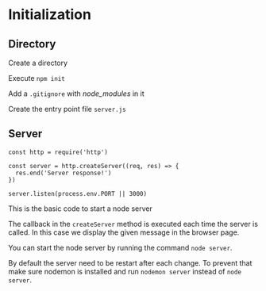# Initialization

## Directory

Create a directory

Execute `npm init`

Add a `.gitignore` with *node_modules* in it

Create the entry point file `server.js`

## Server

```
const http = require('http')

const server = http.createServer((req, res) => {
  res.end('Server response!')
})

server.listen(process.env.PORT || 3000)
```

This is the basic code to start a node server

The callback in the `createServer` method is executed each time the server is called. In this case we display the given message in the browser page.

You can start the node server by running the command `node server`. 

By default the server need to be restart after each change. To prevent that make sure nodemon is installed and run `nodemon server` instead of `node server`.